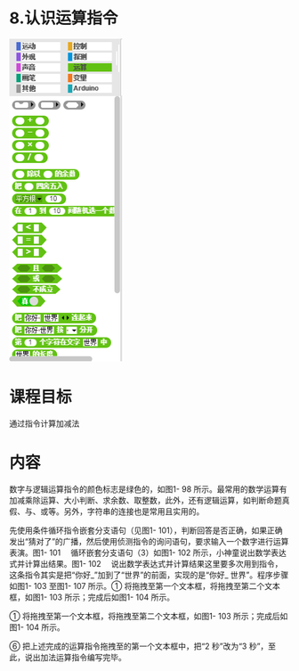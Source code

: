 # 8.认识运算指令

![](/assets/snap-operat.png)

# 课程目标

通过指令计算加减法

# 内容

数字与逻辑运算指令的颜色标志是绿色的，如图1- 98 所示。最常用的数学运算有加减乘除运算、大小判断、求余数、取整数，此外，还有逻辑运算，如判断命题真假、与、或等。另外，字符串的连接也是常用且实用的。

先使用条件循环指令嵌套分支语句（见图1- 101），判断回答是否正确，如果正确发出“猜对了”的广播，然后使用侦测指令的询问语句，要求输入一个数字进行运算表演。图1- 101 　循环嵌套分支语句（3）如图1- 102 所示，小神童说出数学表达式并计算出结果。图1- 102 　说出数学表达式并计算结果这里要多次用到指令，这条指令其实是把“你好\_”加到了“世界”的前面，实现的是“你好\_ 世界”。程序步骤如图1- 103 至图1- 107 所示。① 将拖拽至第一个文本框，将拖拽至第二个文本框，如图1- 103 所示；完成后如图1- 104 所示。

① 将拖拽至第一个文本框，将拖拽至第二个文本框，如图1- 103 所示；完成后如图1- 104 所示。

⑥ 把上述完成的运算指令拖拽至的第一个文本框中，把“2 秒”改为“3 秒”，至此，说出加法运算指令编写完毕。

